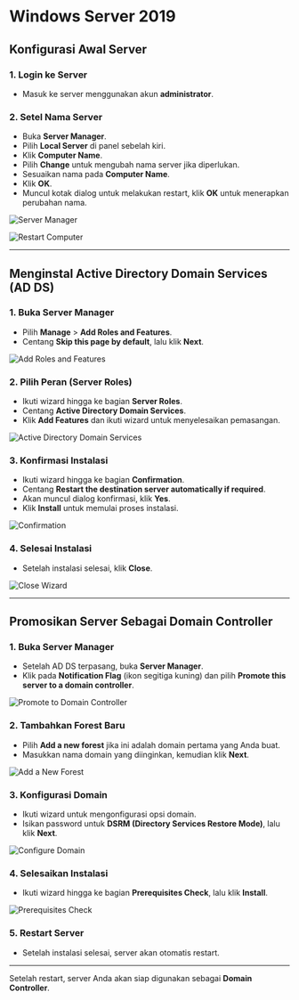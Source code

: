 # Windows Server 2019

## Konfigurasi Awal Server

### 1. Login ke Server
- Masuk ke server menggunakan akun **administrator**.

### 2. Setel Nama Server
- Buka **Server Manager**.
- Pilih **Local Server** di panel sebelah kiri.
- Klik **Computer Name**.
- Pilih **Change** untuk mengubah nama server jika diperlukan.
- Sesuaikan nama pada **Computer Name**.
- Klik **OK**.
- Muncul kotak dialog untuk melakukan restart, klik **OK** untuk menerapkan perubahan nama.

![Server Manager](https://github.com/user-attachments/assets/b3e4d34b-ff83-417b-827b-f5a4acead094)

![Restart Computer](https://github.com/user-attachments/assets/1c4c93f1-d358-4ec0-9bcd-1ae815639f6e)

---

## Menginstal Active Directory Domain Services (AD DS)

### 1. Buka Server Manager
- Pilih **Manage** > **Add Roles and Features**.
- Centang **Skip this page by default**, lalu klik **Next**.

![Add Roles and Features](https://github.com/user-attachments/assets/d676b49f-150c-4710-a481-fdec265e5010)

### 2. Pilih Peran (Server Roles)
- Ikuti wizard hingga ke bagian **Server Roles**.
- Centang **Active Directory Domain Services**.
- Klik **Add Features** dan ikuti wizard untuk menyelesaikan pemasangan.

![Active Directory Domain Services](https://github.com/user-attachments/assets/33e656a5-04f0-49bb-81fc-ac97defacfc5)

### 3. Konfirmasi Instalasi
- Ikuti wizard hingga ke bagian **Confirmation**.
- Centang **Restart the destination server automatically if required**.
- Akan muncul dialog konfirmasi, klik **Yes**.
- Klik **Install** untuk memulai proses instalasi.

![Confirmation](https://github.com/user-attachments/assets/eb2380ea-ca5d-4f53-8276-2fb906c4cef3)

### 4. Selesai Instalasi
- Setelah instalasi selesai, klik **Close**.

![Close Wizard](https://github.com/user-attachments/assets/c7a9aaaf-09c0-4fc2-9aac-d3acd591ce7f)

---

## Promosikan Server Sebagai Domain Controller

### 1. Buka Server Manager
- Setelah AD DS terpasang, buka **Server Manager**.
- Klik pada **Notification Flag** (ikon segitiga kuning) dan pilih **Promote this server to a domain controller**.

![Promote to Domain Controller](https://github.com/user-attachments/assets/b0d9d9e6-e206-4103-9320-3b18df16ab51)

### 2. Tambahkan Forest Baru
- Pilih **Add a new forest** jika ini adalah domain pertama yang Anda buat.
- Masukkan nama domain yang diinginkan, kemudian klik **Next**.

![Add a New Forest](https://github.com/user-attachments/assets/7c84714d-25dc-4a21-a111-ed0f132cfc54)

### 3. Konfigurasi Domain
- Ikuti wizard untuk mengonfigurasi opsi domain.
- Isikan password untuk **DSRM (Directory Services Restore Mode)**, lalu klik **Next**.

![Configure Domain](https://github.com/user-attachments/assets/dfcbe2f7-6791-4b11-9f46-5ba39f2473ef)

### 4. Selesaikan Instalasi
- Ikuti wizard hingga ke bagian **Prerequisites Check**, lalu klik **Install**.

![Prerequisites Check](https://github.com/user-attachments/assets/6d5dcb5e-3b73-4112-98d9-b722750aeefe)

### 5. Restart Server
- Setelah instalasi selesai, server akan otomatis restart.

---

Setelah restart, server Anda akan siap digunakan sebagai **Domain Controller**.
